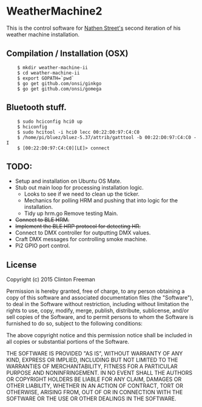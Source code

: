 # WeatherMachine2

This is the control software for [Nathen Street's](http://www.nathenstreet.com/) second iteration of his weather machine installation.


## Compilation / Installation (OSX)

```
	$ mkdir weather-machine-ii
	$ cd weather-machine-ii
	$ export GOPATH=`pwd`
	$ go get github.com/onsi/ginkgo
	$ go get github.com/onsi/gomega
```

## Bluetooth stuff.
```
	$ sudo hciconfig hci0 up
	$ hciconfig
	$ sudo hcitool -i hci0 lecc 00:22:D0:97:C4:C0
	$ /home/pi/bluez/bluez-5.37/attrib/gatttool -b 00:22:D0:97:C4:C0 -I
	$ [00:22:D0:97:C4:C0][LE]> connect
```


## TODO:
* Setup and installation on Ubuntu OS Mate.
* Stub out main loop for processing installation logic.
	* Looks to see if we need to clean up the ticker.
	* Mechanics for polling HRM and pushing that into logic for the installation.
	* Tidy up hrm.go Remove testing Main.
* ~~Connect to BLE HRM.~~
* ~~Implement the BLE HRP protocol for detecting HR.~~
* Connect to DMX controller for outputting DMX values.
* Craft DMX messages for controlling smoke machine.
* Pi2 GPIO port control.


## License

Copyright (c) 2015 Clinton Freeman

Permission is hereby granted, free of charge, to any person obtaining a copy
of this software and associated documentation files (the "Software"), to deal
in the Software without restriction, including without limitation the rights
to use, copy, modify, merge, publish, distribute, sublicense, and/or sell
copies of the Software, and to permit persons to whom the Software is
furnished to do so, subject to the following conditions:

The above copyright notice and this permission notice shall be included in all
copies or substantial portions of the Software.

THE SOFTWARE IS PROVIDED "AS IS", WITHOUT WARRANTY OF ANY KIND, EXPRESS OR
IMPLIED, INCLUDING BUT NOT LIMITED TO THE WARRANTIES OF MERCHANTABILITY,
FITNESS FOR A PARTICULAR PURPOSE AND NONINFRINGEMENT. IN NO EVENT SHALL THE
AUTHORS OR COPYRIGHT HOLDERS BE LIABLE FOR ANY CLAIM, DAMAGES OR OTHER
LIABILITY, WHETHER IN AN ACTION OF CONTRACT, TORT OR OTHERWISE, ARISING FROM,
OUT OF OR IN CONNECTION WITH THE SOFTWARE OR THE USE OR OTHER DEALINGS IN THE
SOFTWARE.